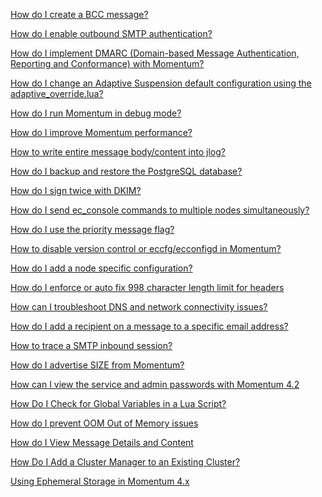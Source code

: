 [How do I create a BCC message?](./bcc.md)

[How do I enable outbound SMTP authentication?](./how-do-i-enable-outbound-smtp-authentication.md)

[How do I implement DMARC (Domain-based Message Authentication, Reporting and Conformance) with Momentum?](./HowDoIImplementDMARCMomentum.md)

[How do I change an Adaptive Suspension default configuration using the adaptive_override.lua?](./HowDoIchangeanAdaptiveSuspensiondefaultconfigurationusingtheadaptive_override.md)

[How do I run Momentum in debug mode?](./enable-debug.md)

[How do I improve Momentum performance?](./HowDoIImproveMomentumPerformance.md)

[How to write entire message body/content into jlog?](./write-bodycontent-jlog.md)

[How do I backup and restore the PostgreSQL database?](./backup-postgres.md)

[How do I sign twice with DKIM?](./sign-twice-DKIM.md)

[How do I send ec_console commands to multiple nodes simultaneously?](./cluster_commands.md)

[How do I use the priority message flag?](./priority-message-flag.md)

[How to disable version control or eccfg/ecconfigd in Momentum?](./disable_versioncontrol.md)

[How do I add a node specific configuration?](./node-specific-configuration.md)

[How do I enforce or auto fix 998 character length limit for headers](./enforce-998-character-limit.md)

[How can I troubleshoot DNS and network connectivity issues?](./troubleshoot-dns-network-connectivity.md)

[How do I add a recipient on a message to a specific email address?](./add-recipient-specific-email.md)

[How to trace a SMTP inbound session?](how-to-trace-a-smtp-inbound-session.md)

[How do I advertise SIZE from Momentum?](how-do-I-advertise-size-from-momentum.md)

[How can I view the service and admin passwords with Momentum 4.2](how-can-i-view-the-service-admin-passwords-momo-4.2.md)

[How Do I Check for Global Variables in a Lua Script?](how-do-i-check-for-global-variables-in-a-lua-script)

[How do I prevent OOM Out of Memory issues](how-do-i-prevent-oom-out-of-memory-issues.md)

[How do I View Message Details and Content](how-do-i-view-message-details-and-content.md)

[How Do I Add a Cluster Manager to an Existing Cluster?](how-do-i-add-a-cluster-manager-to-an-existing-cluster.md)

[Using Ephemeral Storage in Momentum 4.x](./using-ephemeral-storage-in-momentum-4.x)

[]()

[]()

[]()

[]()

[]()

[]()

[]()

[]()
